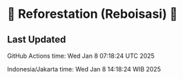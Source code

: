 
# 🌳 Reforestation (Reboisasi) 🌲

## Last Updated

GitHub Actions time: Wed Jan  8 07:18:24 UTC 2025

Indonesia/Jakarta time: Wed Jan  8 14:18:24 WIB 2025

